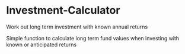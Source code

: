 # Investment-Calculator
Work out long term investment with known annual returns


Simple function to calculate long term fund values when investing with known or anticipated returns
